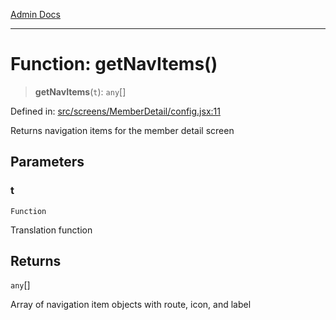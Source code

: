 [Admin Docs](/)

***

# Function: getNavItems()

> **getNavItems**(`t`): `any`[]

Defined in: [src/screens/MemberDetail/config.jsx:11](https://github.com/PalisadoesFoundation/talawa-admin/blob/main/src/screens/MemberDetail/config.jsx#L11)

Returns navigation items for the member detail screen

## Parameters

### t

`Function`

Translation function

## Returns

`any`[]

Array of navigation item objects with route, icon, and label
